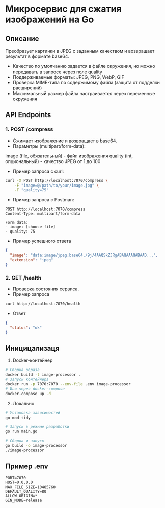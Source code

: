 # Микросервис для сжатия изображений на Go

## Описание

Преобразует картинки в JPEG с заданным качеством и возвращает результат в формате base64.

- Качество по умолчанию задается в файле окружения, но можно передавать в запросе через поле quality
- Поддерживаемые форматы: JPEG, PNG, WebP, GIF
- Проверка MIME-типа по содержимому файла (защита от подделки расширений)
- Максимальный размер файла настраивается через переменные окружения

## API Endpoints

### 1. POST /compress

- Сжимает изображение и возвращает в base64.
- Параметры (multipart/form-data):

image (file, обязательный) - файл изображения
quality (int, опциональный) - качество JPEG от 1 до 100

- Пример запроса с curl:

```bash
curl -X POST http://localhost:7070/compress \
    -F "image=@/path/to/your/image.jpg" \
    -F "quality=75"
```

- Пример запроса с Postman:

```plain-text
POST http://localhost:7070/compress
Content-Type: multipart/form-data

Form data:
- image: [choose file]
- quality: 75
```

- Пример успешного ответа

```json
{
  "image": "data:image/jpeg;base64,/9j/4AAQSkZJRgABAQAAAQABAAD...",
  "extension": "jpeg"
}
```

### 2. GET /health

- Проверка состояния сервиса.
- Пример запроса

```bash
curl http://localhost:7070/health
```

- Ответ

```json
{
  "status": "ok"
}
```

## Иницицализаця

1. Docker-контейнер

```bash
# Сборка образа
docker build -t image-processor .
# Запуск контейнера
docker run -p 7070:7070 --env-file .env image-processor
# Или через docker-compose
docker-compose up -d
```

2. Локально

```bash
# Установка зависимостей
go mod tidy

# Запуск в режиме разработки
go run main.go

# Сборка и запуск
go build -o image-processor
./image-processor
```

## Пример .env

```env
PORT=7070
HOST=0.0.0.0
MAX_FILE_SIZE=10485760
DEFAULT_QUALITY=80
ALLOW_ORIGIN=*
GIN_MODE=release
```
